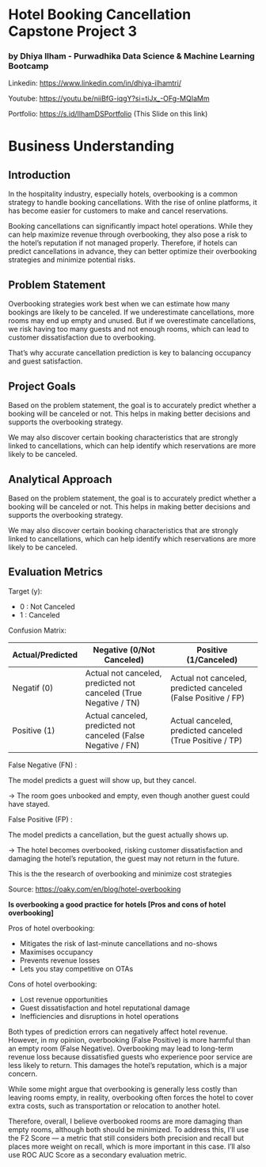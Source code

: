 # Hotel Booking Cancellation Capstone Project 3
### by Dhiya Ilham - Purwadhika Data Science & Machine Learning Bootcamp
Linkedin: https://www.linkedin.com/in/dhiya-ilhamtri/

Youtube: https://youtu.be/niiBfG-iqgY?si=tiJx_-OFg-MQIaMm

Portfolio: https://s.id/IlhamDSPortfolio (This Slide on this link)

# Business Understanding

## Introduction

In the hospitality industry, especially hotels, overbooking is a common strategy to handle booking cancellations. With the rise of online platforms, it has become easier for customers to make and cancel reservations.

Booking cancellations can significantly impact hotel operations. While they can help maximize revenue through overbooking, they also pose a risk to the hotel’s reputation if not managed properly. Therefore, if hotels can predict cancellations in advance, they can better optimize their overbooking strategies and minimize potential risks.

## Problem Statement

Overbooking strategies work best when we can estimate how many bookings are likely to be canceled. If we underestimate cancellations, more rooms may end up empty and unused. But if we overestimate cancellations, we risk having too many guests and not enough rooms, which can lead to customer dissatisfaction due to overbooking.

That’s why accurate cancellation prediction is key to balancing occupancy and guest satisfaction.

## Project Goals

Based on the problem statement, the goal is to accurately predict whether a booking will be canceled or not. This helps in making better decisions and supports the overbooking strategy.

We may also discover certain booking characteristics that are strongly linked to cancellations, which can help identify which reservations are more likely to be canceled.

## Analytical Approach

Based on the problem statement, the goal is to accurately predict whether a booking will be canceled or not. This helps in making better decisions and supports the overbooking strategy.

We may also discover certain booking characteristics that are strongly linked to cancellations, which can help identify which reservations are more likely to be canceled.

## Evaluation Metrics

Target (y):
- 0 : Not Canceled
- 1 : Canceled

Confusion Matrix:

| Actual/Predicted | Negative (0/Not Canceled) | Positive (1/Canceled) |
| --- | --- | --- |
| Negatif (0) | Actual not canceled, predicted not canceled (True Negative / TN)  | Actual not canceled, predicted canceled (False Positive / FP) |
| Positive (1) | Actual canceled, predicted not canceled (False Negative / FN) | Actual canceled, predicted canceled (True Positive / TP) |


False Negative (FN) : 

The model predicts a guest will show up, but they cancel.

→ The room goes unbooked and empty, even though another guest could have stayed.

False Positive (FP) : 

The model predicts a cancellation, but the guest actually shows up.

→ The hotel becomes overbooked, risking customer dissatisfaction and damaging the hotel’s reputation, the guest may not return in the future.

This is the the research of overbooking and minimize cost strategies

Source: https://oaky.com/en/blog/hotel-overbooking

**Is overbooking a good practice for hotels [Pros and cons of hotel overbooking]**

Pros of hotel overbooking:

- Mitigates the risk of last-minute cancellations and no-shows
- Maximises occupancy
- Prevents revenue losses
- Lets you stay competitive on OTAs

Cons of hotel overbooking:

- Lost revenue opportunities
- Guest dissatisfaction and hotel reputational damage
- Inefficiencies and disruptions in hotel operations

Both types of prediction errors can negatively affect hotel revenue. However, in my opinion, overbooking (False Positive) is more harmful than an empty room (False Negative). Overbooking may lead to long-term revenue loss because dissatisfied guests who experience poor service are less likely to return. This damages the hotel’s reputation, which is a major concern.

While some might argue that overbooking is generally less costly than leaving rooms empty, in reality, overbooking often forces the hotel to cover extra costs, such as transportation or relocation to another hotel.

Therefore, overall, I believe overbooked rooms are more damaging than empty rooms, although both should be minimized.
To address this, I’ll use the F2 Score — a metric that still considers both precision and recall but places more weight on recall, which is more important in this case. I’ll also use ROC AUC Score as a secondary evaluation metric.
